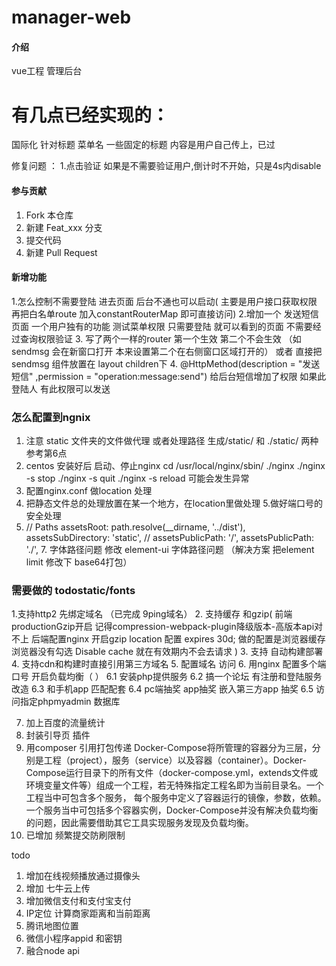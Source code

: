 # manager-web

#### 介绍
vue工程  管理后台 
# 有几点已经实现的：
国际化 针对标题  菜单名  一些固定的标题  内容是用户自己传上，已过



修复问题 ：
1.点击验证 如果是不需要验证用户,倒计时不开始，只是4s内disable
#### 参与贡献

1. Fork 本仓库
2. 新建 Feat_xxx 分支
3. 提交代码
4. 新建 Pull Request


####  新增功能
1.怎么控制不需要登陆 进去页面 后台不通也可以启动( 主要是用户接口获取权限 再把白名单route 加入constantRouterMap 即可直接访问)
2.增加一个 发送短信页面 一个用户独有的功能 测试菜单权限  只需要登陆 就可以看到的页面  不需要经过查询权限验证
3. 写了两个一样的router  第一个生效 第二个不会生效 （如sendmsg 会在新窗口打开   本来设置第二个在右侧窗口区域打开的） 或者 直接把sendmsg 组件放置在 layout children下
4.         @HttpMethod(description = "发送短信" ,permission = "operation:message:send") 给后台短信增加了权限  如果此登陆人 有此权限可以发送


### 怎么配置到ngnix
1. 注意 static 文件夹的文件做代理 或者处理路径 生成/static/ 和 ./static/ 两种  参考第6点
2. centos 安装好后 启动、停止nginx
  cd /usr/local/nginx/sbin/
  ./nginx 
  ./nginx -s stop
  ./nginx -s quit
  ./nginx -s reload
  可能会发生异常
  3. 配置nginx.conf  做location 处理
  4. 把静态文件总的处理放置在某一个地方，在location里做处理
  5.做好端口号的安全处理
  6.
      // Paths
      assetsRoot: path.resolve(__dirname, '../dist'),
      assetsSubDirectory: 'static',
     // assetsPublicPath: '/',
      assetsPublicPath: './',
    7. 字体路径问题 修改  element-ui 字体路径问题 （解决方案  把element limit 修改下 base64打包）
  
  
  ###  需要做的 todostatic/fonts
 1.支持http2 先绑定域名 （已完成  9ping域名）
 2.  支持缓存 和gzip( 前端productionGzip开启 记得compression-webpack-plugin降级版本-高版本api对不上
   后端配置nginx 开启gzip
   location 配置 expires 30d;  做的配置是浏览器缓存  浏览器没有勾选 Disable cache  就在有效期内不会去请求
   )
 3.  支持 自动构建部署
 4. 支持cdn和构建时直接引用第三方域名
 5. 配置域名 访问
 6. 用nginx 配置多个端口号 开启负载均衡（
 ）
  6.1  安装php提供服务
  6.2 搞一个论坛 有注册和登陆服务 改造
  6.3 和手机app 匹配配套
  6.4 pc端抽奖  app抽奖  嵌入第三方app 抽奖
  6.5 访问指定phpmyadmin 数据库
  
  7. 加上百度的流量统计
  8. 封装引导页 插件
  9. 用composer 引用打包传递
  Docker-Compose将所管理的容器分为三层，分别是工程（project），服务（service）以及容器（container）。Docker-Compose运行目录下的所有文件（docker-compose.yml，extends文件或环境变量文件等）组成一个工程，若无特殊指定工程名即为当前目录名。一个工程当中可包含多个服务，
  每个服务中定义了容器运行的镜像，参数，依赖。一个服务当中可包括多个容器实例，Docker-Compose并没有解决负载均衡的问题，因此需要借助其它工具实现服务发现及负载均衡。
  10. 已增加 频繁提交防刷限制
  
  
  todo
  
  1. 增加在线视频播放通过摄像头
  2. 增加 七牛云上传
  3. 增加微信支付和支付宝支付
  4. IP定位  计算商家距离和当前距离
  5. 腾讯地图位置
  6. 微信小程序appid 和密钥
  7. 融合node api